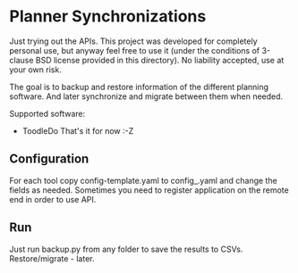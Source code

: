 # Planner Synchronizations
Just trying out the APIs. This project was developed for completely personal use, but anyway feel free to use it
(under the conditions of 3-clause BSD license provided in this directory). No liability accepted, use at your own
risk.

The goal is to backup and restore information of the different planning software. And later synchronize and
migrate between them when needed.

Supported software:
- ToodleDo
That's it for now :-Z

## Configuration
For each tool copy config-template.yaml to config_.yaml and change the fields as needed.
Sometimes you need to register application on the remote end in order to use API. 

## Run
Just run backup.py from any folder to save the results to CSVs. Restore/migrate - later.